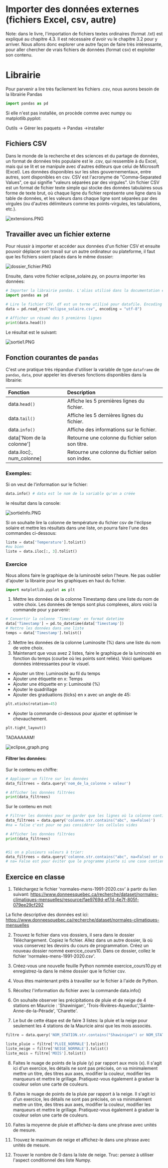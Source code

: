 # Importer des données externes (fichiers Excel, csv, autre)

Note: dans le livre, l'importation de fichiers textes ordinaires (format .txt) est expliqué au chapitre 4.3. Il est nécessaire d'avoir vu le chapitre 3.2 pour y arriver. Nous allons donc explorer une autre façon de faire très intéressante, pour aller chercher de vrais fichiers de données (format csv) et exploiter son contenu.

# Librairie

Pour parvenir a lire très facilement les fichiers .csv, nous aurons besoin de la librairie Pandas
```py
import pandas as pd
```
Si elle n'est pas installée, on procède comme avec numpy ou matplotlib.pyplot:

Outils -> Gérer les paquets -> Pandas ->installer

## Fichiers CSV

Dans le monde de la recherche et des sciences et du partage de données, un format de données très populaire est le .csv, qui ressemble à du Excel, mais qui se lit et se manipule avec d'autres éditeurs que celui de Microsoft (Excel). Les données disponibles sur les sites gouvernementaux, entre autres, sont disponibles en csv.
CSV est l'acronyme de "Comma-Separated Values", ce qui signifie "valeurs séparées par des virgules". Un fichier CSV est un format de fichier texte simple qui stocke des données tabulaires sous forme de texte brut, où chaque ligne du fichier représente une ligne dans la table de données, et les valeurs dans chaque ligne sont séparées par des virgules (ou d'autres délimiteurs comme les points-virgules, les tabulations, etc.).

![extensions.PNG](img/extensions.PNG)

## Travailler avec un fichier externe

Pour réussir à importer et accéder aux données d'un fichier CSV et ensuite pouvoir déplacer son travail sur un autre ordinateur ou plateforme, il faut que les fichiers soient placés dans le même dossier:


![dossier_fichier.PNG](img/dossier_fichier.PNG)

Ensuite, dans votre fichier eclipse_solaire.py, on pourra importer les données:

```py
# Importer la librairie pandas. L'alias utilisé dans la documentation est l'alias pd. 
import pandas as pd

# Lire le fichier CSV. df est un terme utilisé pour datafile. Encoding = "utf-8" est pour s'assurer que les caractères francophones soient pris en charge
data = pd.read_csv("eclipse_solaire.csv", encoding = "utf-8")

# Afficher un résumé des 5 premières lignes
print(data.head())
```

Le résultat est le suivant:

![sortie1.PNG](img/sortie1.PNG)

## Fonction courantes de `pandas`

C'est une pratique très répandue d'utiliser la variable de type `dataframe` de `pandas`, `data`, pour appeler les diverses fonctions disponibles dans la librairie:


| Fonction                   | Description                                      |
|:---------------------------|:-------------------------------------------------|
| data.`head()`                  | Affiche les 5 premières lignes du fichier.      |
| data.`tail()`                  | Affiche les 5 dernières lignes du fichier.      |
| data.`info()`                  | Affiche des informations sur le fichier.        |
| data['Nom de la colonne']    | Retourne une colonne du fichier selon son titre.                 |
| data.iloc[:, num_colonne]    | Retourne une colonne du fichier selon son index.                 |

### Exemples:

Si on veut de l'information sur le fichier:

```py
data.info() # data est le nom de la variable qu'on a créée
```
le résultat dans la console:

![sortieInfo.PNG](img/sortieInfo.PNG)

Si on souhaite lire la colonne de température du fichier csv de l'éclipse solaire et mettre les résultats dans une liste, on pourra faire l'une des commandes ci-dessous:

```py
liste = data['Temperature'].tolist()
#ou bien
liste = data.iloc[:, 3].tolist()   
``` 

### Exercice

Nous allons faire le graphique de la luminosité selon l'heure. Ne pas oublier d'ajouter la librairie pour les graphiques en haut du fichier.

```py
import matplotlib.pyplot as plt
```

1. Mettre les données de la colonne Timestamp dans une liste du nom de votre choix. Les données de temps sont plus complexes, alors voici la commande pour y parvenir:

```py
# Convertir la colonne 'Timestamp' en format datetime
data['Timestamp'] = pd.to_datetime(data['Timestamp']) 
# Mettre les données dans une liste
temps = data['Timestamp'].tolist()
```

2. Mettre les données de la colonne Luminosite (%) dans une liste du nom de votre choix.
3. Maintenant que vous avez 2 listes, faire le graphique de la luminosité en fonction du temps (courbe où les points sont reliés). Voici quelques données intéressantes pour le visuel.

- Ajouter un titre: Luminosité au fil du temps
- Ajouter une étiquette en x: Temps
- Ajouter une étiquette en y: Luminosité (%)
- Ajouter le quadrillage
- Ajouter des graduations (ticks) en x avec un angle de 45:
```py
plt.xticks(rotation=45)
```
- Ajouter la commande ci-dessous pour ajuster et optimiser le chevauchement.

```py
plt.tight_layout()
```
TADAAAAAM!

![eclipse_graph.png](img/eclipse_graph.png)


#### Filtrer les données:

Sur le contenu en chiffre:

```py
# Appliquer un filtre sur les données
data_filtrees = data.query('nom_de_la_colonne > valeur')

# Afficher les données filtrées
print(data_filtrees)
```

Sur le contenu en mot:

```py
# Filtrer les données pour ne garder que les lignes où la colonne contient 'abc'
data_filtrees = data.query('colonne.str.contains("abc", na=False)')  
#na = false c'est pour ne pas considérer les cellules vides

# Afficher les données filtrées
print(data_filtrees)


#Si on a plusieurs valeurs à trier:
data_filtrees = data.query('colonne.str.contains("abc", na=False) or colonne.str.contains("xyz",na=False)')
# na= False est pour éviter que le programme plante si une case contient une donnée qui n'est pas du type voulu.
```

## Exercice en classe

1. Téléchargez le fichier 'normales-mens-1991-2020.csv' à partir du lien suivant: https://www.donneesquebec.ca/recherche/dataset/normales-climatiques-mensuelles/resource/fae9769d-ef7d-4e7f-805f-079ee29cf292

La fiche descriptive des données est ici: https://www.donneesquebec.ca/recherche/dataset/normales-climatiques-mensuelles

2. Trouvez le fichier dans vos dossiers, il sera dans le dossier Téléchargement. Copiez le fichier. Allez dans un autre dossier, là où vous conservez les devoirs du cours de programmation. Créez un nouveau dossier nommé exercice_cours10. Dans ce dossier, collez le fichier 'normales-mens-1991-2020.csv'.

3. Créez-vous une nouvelle feuille Python nommée exercice_cours10.py et enregistrez-la dans le même dossier que le fichier csv.

4. Vous êtes maintenant prêts à travailler sur le fichier à l'aide de Python.

5. Récoltez l'information du fichier avec la commande data.info()

6. On souhaite observer les précipitations de pluie et de neige de 4 stations en Mauricie : 'Shawinigan', 'Trois-Rivières-Aqueduc','Sainte-Anne-de-la-Pérade', 'Charette'. 

7. Le but de cette étape est de faire 3 listes: la pluie et la neige pour seulement les 4 stations de la Mauricie ainsi que les mois associés.


```py
filtre = data.query('NOM_STATION.str.contains("Shawinigan") or NOM_STATION.str.contains("Trois-Rivières-Aqueduc", na=False) or NOM_STATION.str.contains("Sainte-Anne-de-la-Pérade", na=False) or NOM_STATION.str.contains("Charette", na=False)')

liste_pluie = filtre['PLUIE_NORMALE'].tolist()
liste_neige = filtre['NEIGE_NORMALE'].tolist()
liste_mois = filtre['MOIS'].tolist()
```

8. Faites le nuage de points de la pluie (y) par rapport aux mois (x). Il s'agit ici d'un exercice, les détails ne sont pas précisés, on va minimalement mettre un titre, des titres aux axes, modifier la couleur, modifier les marqueurs et mettre le grillage. Pratiquez-vous également à graduer la couleur selon une carte de couleurs.

9. Faites le nuage de points de la pluie par rapport à la neige. Il s'agit ici d'un exercice, les détails ne sont pas précisés, on va minimalement mettre un titre, des titres aux axes, modifier la couleur, modifier les marqueurs et mettre le grillage. Pratiquez-vous également à graduer la couleur selon une carte de couleurs.

10. Faites la moyenne de pluie et affichez-la dans une phrase avec unités de mesure.

11. Trouvez le maximum de neige et affichez-le dans une phrase avec unités de mesure.

12. Trouver le nombre de 0 dans la liste de neige. Truc: pensez à utiliser l'aspect conditionnel des liste Numpy.


